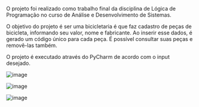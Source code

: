 O projeto foi realizado como trabalho final da disciplina de Lógica de Programação no curso de Análise e Desenvolvimento de Sistemas. 

O objetivo do projeto é ser uma bicicletaria é que faz cadastro de peças de bicicleta, informando seu valor, nome e fabricante. Ao inserir esse dados, é gerado um código único para cada peça.
É possível consultar suas peças e removê-las também.

O projeto é executado através do PyCharm de acordo com o input desejado.

![image](https://github.com/gsfmelo/questao4/assets/133133216/86353329-1930-4ad0-88c1-fe88fbe08d90)

![image](https://github.com/gsfmelo/questao4/assets/133133216/44c27d2e-2444-4355-b6ca-546e3f0cd80e)

![image](https://github.com/gsfmelo/questao4/assets/133133216/43af04f9-3958-4d37-9525-a835aa64fc1f)

